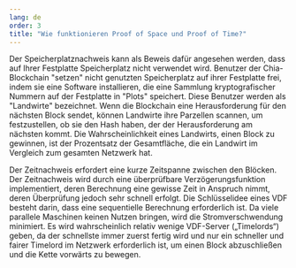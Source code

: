 ```yaml
---
lang: de
order: 3
title: "Wie funktionieren Proof of Space und Proof of Time?"
---
```


Der Speicherplatznachweis kann als Beweis dafür angesehen werden, dass auf Ihrer Festplatte Speicherplatz nicht verwendet wird. Benutzer der Chia-Blockchain "setzen" nicht genutzten Speicherplatz auf ihrer Festplatte frei, indem sie eine Software installieren, die eine Sammlung kryptografischer Nummern auf der Festplatte in "Plots" speichert. Diese Benutzer werden als "Landwirte" bezeichnet. Wenn die Blockchain eine Herausforderung für den nächsten Block sendet, können Landwirte ihre Parzellen scannen, um festzustellen, ob sie den Hash haben, der der Herausforderung am nächsten kommt. Die Wahrscheinlichkeit eines Landwirts, einen Block zu gewinnen, ist der Prozentsatz der Gesamtfläche, die ein Landwirt im Vergleich zum gesamten Netzwerk hat.

Der Zeitnachweis erfordert eine kurze Zeitspanne zwischen den Blöcken. Der Zeitnachweis wird durch eine überprüfbare Verzögerungsfunktion implementiert, deren Berechnung eine gewisse Zeit in Anspruch nimmt, deren Überprüfung jedoch sehr schnell erfolgt. Die Schlüsselidee eines VDF besteht darin, dass eine sequentielle Berechnung erforderlich ist. Da viele parallele Maschinen keinen Nutzen bringen, wird die Stromverschwendung minimiert. Es wird wahrscheinlich relativ wenige VDF-Server („Timelords“) geben, da der schnellste immer zuerst fertig wird und nur ein schneller und fairer Timelord im Netzwerk erforderlich ist, um einen Block abzuschließen und die Kette vorwärts zu bewegen.
